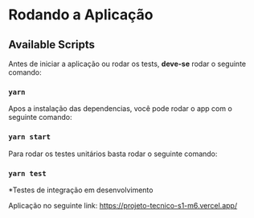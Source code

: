 # Rodando a Aplicação

## Available Scripts

Antes de iniciar a aplicação ou rodar os tests, **deve-se** rodar o seguinte comando:

### `yarn`

Apos a instalação das dependencias, você pode rodar o app com o seguinte comando:

### `yarn start`

Para rodar os testes unitários basta rodar o seguinte comando:

### `yarn test`

*Testes de integração em desenvolvimento

Aplicação no seguinte link:
https://projeto-tecnico-s1-m6.vercel.app/

